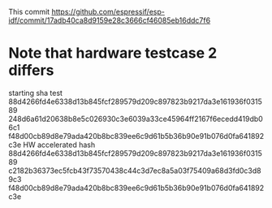 
This commit
https://github.com/espressif/esp-idf/commit/17adb40ca8d9159e28c3666cf46085eb16ddc7f6


# Note that hardware testcase 2 differs

starting sha test
88d4266fd4e6338d13b845fcf289579d209c897823b9217da3e161936f031589
248d6a61d20638b8e5c026930c3e6039a33ce45964ff2167f6ecedd419db06c1
f48d00cb89d8e79ada420b8bc839ee6c9d61b5b36b90e91b076d0fa641892c3e
HW accelerated hash
88d4266fd4e6338d13b845fcf289579d209c897823b9217da3e161936f031589
c2182b36373ec5fcb43f73570438c44c3d7ec8a5a03f75409a68d3fd0c3d89c3
f48d00cb89d8e79ada420b8bc839ee6c9d61b5b36b90e91b076d0fa641892c3e
